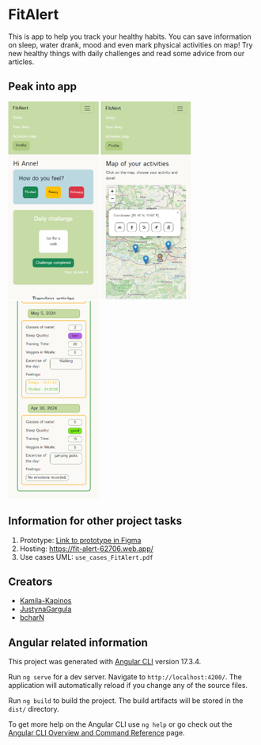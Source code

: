 # FitAlert

This is app to help you track your healthy habits. You can save information on sleep, water drank, mood and even mark physical activities on map! Try new healthy things with daily challenges and read some advice from our articles.

## Peak into app

<img src="image.png" height="400">
<img src="image-1.png" height="400">
<img src="image-2.png" height="400">

## Information for other project tasks

1. Prototype: [Link to prototype in Figma](https://www.figma.com/proto/xZJqp9e9Yo9wVWBARvIY9C/fitAlert?type=design&node-id=3-3&t=z6xd8NBxAOvJm0oU-1&scaling=scale-down&page-id=0%3A1&starting-point-node-id=3%3A3&show-proto-sidebar=1)
2. Hosting: https://fit-alert-62706.web.app/
3. Use cases UML: `use_cases_FitAlert.pdf`

## Creators

- [Kamila-Kapinos](https://github.com/Kamila-Kapinos)
- [JustynaGargula](https://github.com/JustynaGargula)
- [bcharN](https://github.com/bcharN)

## Angular related information

This project was generated with [Angular CLI](https://github.com/angular/angular-cli) version 17.3.4.

Run `ng serve` for a dev server. Navigate to `http://localhost:4200/`. The application will automatically reload if you change any of the source files.

Run `ng build` to build the project. The build artifacts will be stored in the `dist/` directory.

To get more help on the Angular CLI use `ng help` or go check out the [Angular CLI Overview and Command Reference](https://angular.io/cli) page.
